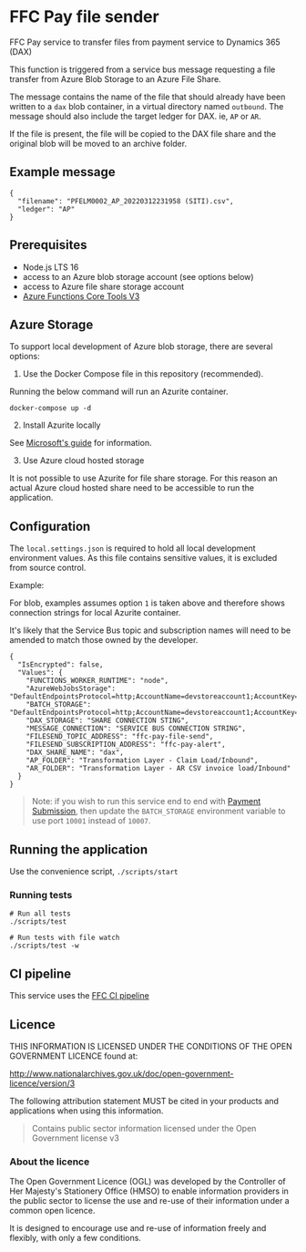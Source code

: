 # FFC Pay file sender
FFC Pay service to transfer files from payment service to Dynamics 365 (DAX)

This function is triggered from a service bus message requesting a file transfer from Azure Blob Storage to an Azure File Share.

The message contains the name of the file that should already have been written to a `dax` blob container, in a virtual directory named `outbound`.  The message should also include the target ledger for DAX. ie, `AP` or `AR`.

If the file is present, the file will be copied to the DAX file share and the original blob will be moved to an archive folder.

## Example message

```
{ 
  "filename": "PFELM0002_AP_20220312231958 (SITI).csv",
  "ledger": "AP"
}
```

## Prerequisites

- Node.js LTS 16
- access to an Azure blob storage account (see options below)
- access to Azure file share storage account
- [Azure Functions Core Tools V3](https://docs.microsoft.com/en-us/azure/azure-functions/functions-run-local?tabs=v4%2Clinux%2Ccsharp%2Cportal%2Cbash)

## Azure Storage

To support local development of Azure blob storage, there are several options:

1. Use the Docker Compose file in this repository (recommended).

Running the below command will run an Azurite container.

`docker-compose up -d`

2. Install Azurite locally

See [Microsoft's guide](https://docs.microsoft.com/en-us/azure/storage/common/storage-use-azurite?tabs=visual-studio) for information.

3. Use Azure cloud hosted storage

It is not possible to use Azurite for file share storage.  For this reason an actual Azure cloud hosted share need to be accessible to run the application.

## Configuration

The `local.settings.json` is required to hold all local development environment values.  As this file contains sensitive values, it is excluded from source control.

Example:

For blob, examples assumes option `1` is taken above and therefore shows connection strings for local  Azurite container.

It's likely that the Service Bus topic and subscription names will need to be amended to match those owned by the developer.

```
{
  "IsEncrypted": false,
  "Values": {
    "FUNCTIONS_WORKER_RUNTIME": "node",
    "AzureWebJobsStorage": "DefaultEndpointsProtocol=http;AccountName=devstoreaccount1;AccountKey=Eby8vdM02xNOcqFlqUwJPLlmEtlCDXJ1OUzFT50uSRZ6IFsuFq2UVErCz4I6tq/K1SZFPTOtr/KBHBeksoGMGw==;BlobEndpoint=http://127.0.0.1:10007/devstoreaccount1;QueueEndpoint=http://127.0.0.1:10008/devstoreaccount1;",
    "BATCH_STORAGE": "DefaultEndpointsProtocol=http;AccountName=devstoreaccount1;AccountKey=Eby8vdM02xNOcqFlqUwJPLlmEtlCDXJ1OUzFT50uSRZ6IFsuFq2UVErCz4I6tq/K1SZFPTOtr/KBHBeksoGMGw==;BlobEndpoint=http://127.0.0.1:10007/devstoreaccount1;",
    "DAX_STORAGE": "SHARE CONNECTION STING",
    "MESSAGE_CONNECTION": "SERVICE BUS CONNECTION STRING",
    "FILESEND_TOPIC_ADDRESS": "ffc-pay-file-send",
    "FILESEND_SUBSCRIPTION_ADDRESS": "ffc-pay-alert",
    "DAX_SHARE_NAME": "dax",
    "AP_FOLDER": "Transformation Layer - Claim Load/Inbound",
    "AR_FOLDER": "Transformation Layer - AR CSV invoice load/Inbound"
  }
}
```
> Note: if you wish to run this service end to end with [Payment Submission](https://github.com/DEFRA/ffc-pay-submission), then update the `BATCH_STORAGE` environment variable to use port `10001` instead of `10007`.

## Running the application

Use the convenience script, `./scripts/start`

### Running tests

```
# Run all tests
./scripts/test

# Run tests with file watch
./scripts/test -w
```

## CI pipeline

This service uses the [FFC CI pipeline](https://github.com/DEFRA/ffc-jenkins-pipeline-library)

## Licence

THIS INFORMATION IS LICENSED UNDER THE CONDITIONS OF THE OPEN GOVERNMENT LICENCE found at:

<http://www.nationalarchives.gov.uk/doc/open-government-licence/version/3>

The following attribution statement MUST be cited in your products and applications when using this information.

> Contains public sector information licensed under the Open Government license v3

### About the licence

The Open Government Licence (OGL) was developed by the Controller of Her Majesty's Stationery Office (HMSO) to enable information providers in the public sector to license the use and re-use of their information under a common open licence.

It is designed to encourage use and re-use of information freely and flexibly, with only a few conditions.

